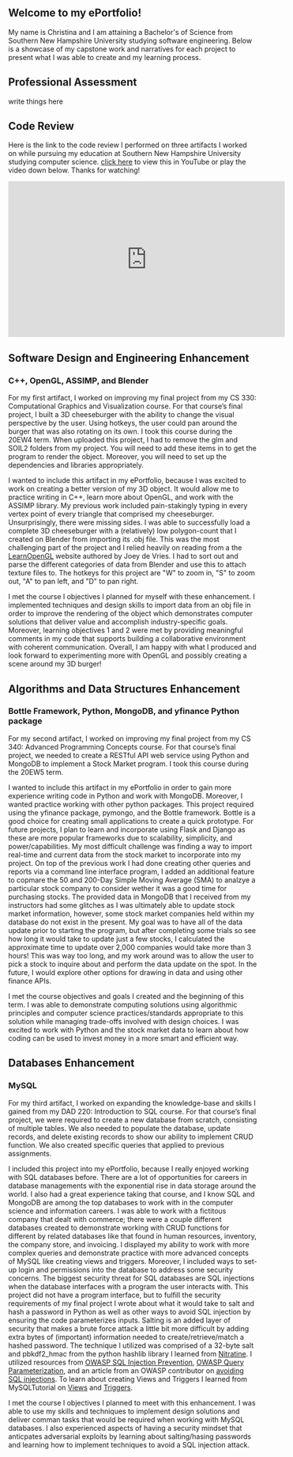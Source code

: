 ## Welcome to my ePortfolio!
My name is Christina and I am attaining a Bachelor's of Science from Southern New Hampshire University studying software engineering. Below is a showcase of my capstone work and narratives for each project to present what I was able to create and my learning process.

## Professional Assessment
write things here

## Code Review

Here is the link to the code review I performed on three artifacts I worked on while pursuing my education at Southern New Hampshire University studying computer science. [click here](https://youtu.be/KW-qXvNUJ6U) to view this in YouTube or play the video down below. Thanks for watching!

<iframe width="560" height="315" src="https://www.youtube.com/embed/KW-qXvNUJ6U" frameborder="0" allow="accelerometer; autoplay; encrypted-media; gyroscope; picture-in-picture" allowfullscreen></iframe>

## Software Design and Engineering Enhancement
### C++, OpenGL, ASSIMP, and Blender

For my first artifact, I worked on improving my final project from my CS 330: Computational Graphics and Visualization course. For that course’s final project, I built a 3D cheeseburger with the ability to change the visual perspective by the user. Using hotkeys, the user could pan around the burger that was also rotating on its own. I took this course during the 20EW4 term. When uploaded this project, I had to remove the glm and SOIL2 folders from my project. You will need to add these items in to get the program to render the object. Moreover, you will need to set up the dependencies and libraries appropriately.

I wanted to include this artifact in my ePortfolio, because I was excited to work on creating a better version of my 3D object. It would allow me to practice writing in C++, learn more about OpenGL, and work with the ASSIMP library. My previous work included pain-stakingly typing in every vertex point of every triangle that comprised my cheeseburger. Unsurprisingly, there were missing sides. I was able to successfully load a complete 3D cheeseburger with a (relatively) low polygon-count that I created on Blender from importing its .obj file. This was the most challenging part of the project and I relied heavily on reading from a the [LearnOpenGL](https://learnopengl.com/) website authored by Joey de Vries. I had to sort out and parse the different categories of data from Blender and use this to attach texture files to. The hotkeys for this project are "W" to zoom in, "S" to zoom out, "A" to pan left, and "D" to pan right.

I met the course I objectives I planned for myself with these enhancement. I implemented techniques and design skills to import data from an obj file in order to improve the rendering of the object which demonstrates computer solutions that deliver value and accomplish industry-specific goals. Moreover, learning objectives 1 and 2 were met by providing meaningful comments in my code that supports building a collaborative environment with coherent communication. Overall, I am happy with what I produced and look forward to experimenting more with OpenGL and possibly creating a scene around my 3D burger!

## Algorithms and Data Structures Enhancement
### Bottle Framework, Python, MongoDB, and yfinance Python package

For my second artifact, I worked on improving my final project from my CS 340: Advanced Programming Concepts course. For that course’s final project, we needed to create a RESTful API web service using Python and MongoDB to implement a Stock Market program. I took this course during the 20EW5 term.

I wanted to include this artifact in my ePortfolio in order to gain more experience writing code in Python and work with MongoDB. Moreover, I wanted practice working with other python packages. This project required using the yfinance package, pymongo, and the Bottle framework. Bottle is a good choice for creating small applications to create a quick prototype. For future projects, I plan to learn and incorporate using Flask and Django as these are more popular frameworks due to scalability, simplicity, and power/capabilities. My most difficult challenge was finding a way to import real-time and current data from the stock market to incorporate into my project. On top of the previous work I had done creating other queries and reports via a command line interface program, I added an additional feature to copmare the 50 and 200-Day Simple Moving Average (SMA) to analzye a particular stock company to consider wether it was a good time for purchasing stocks. The provided data in MongoDB that I received from my instructors had some glitches as I was ultimately able to update stock market information, however, some stock market companies held within my database do not exist in the present. My goal was to have all of the data update prior to starting the program, but after completing some trials so see how long it would take to update just a few stocks, I calculated the approximate time to update over 2,000 companies would take more than 3 hours! This was way too long, and my work around was to allow the user to pick a stock to inquire about and perform the data update on the spot. In the future, I would explore other options for drawing in data and using other finance APIs.

I met the course objectives and goals I created and the beginning of this term. I was able to demonstrate computing solutions using algorithmic principles and computer science practices/standards appropriate to this solution while managing trade-offs involved with design choices. I was excited to work with Python and the stock market data to learn about how coding can be used to invest money in a more smart and efficient way.

## Databases Enhancement
### MySQL

For my third artifact, I worked on expanding the knowledge-base and skills I gained from my DAD 220: Introduction to SQL course. For that course’s final project, we were required to create a new database from scratch, consisting of multiple tables. We also needed to populate the database, update records, and delete existing records to show our ability to implement CRUD function. We also created specific queries that applied to previous assignments.

I included this project into my ePortfolio, because I really enjoyed working with SQL databases before. There are a lot of opportunities for careers in database managements with the exponential rise in data storage around the world. I also had a great experience taking that course, and I know SQL and MongoDB are among the top databases to work with in the computer science and information careers. I was able to work with a fictitous company that dealt with commerce; there were a couple different databases created to demonstrate working with CRUD functions for different by related databases like that found in human resources, inventory, the company store, and invoicing. I displayed my ability to work with more complex queries and demonstrate practice with more advanced concepts of MySQL like creating views and triggers. Moreover, I included ways to set-up login and permissions into the database to address some security concerns. The biggest security threat for SQL databases are SQL injections when the database interfaces with a program the user interacts with. This project did not have a program interface, but to fulfill the security requirements of my final project I wrote about what it would take to salt and hash a password in Python as well as other ways to avoid SQL injection by ensuring the code parameterizes inputs. Salting is an added layer of security that makes a brute force attack a little bit more difficult by adding extra bytes of (important) information needed to create/retrieve/match a hashed password. The technique I utilized was comprised of a 32-byte salt and pbkdf2_hmac from the python hashlib library I learned from [Nitratine](https://nitratine.net/blog/post/how-to-hash-passwords-in-python/). I utilized resources from [OWASP SQL Injection Prevention](https://cheatsheetseries.owasp.org/cheatsheets/SQL_Injection_Prevention_Cheat_Sheet.html), [OWASP Query Parameterization](https://cheatsheetseries.owasp.org/cheatsheets/Query_Parameterization_Cheat_Sheet.html), and an article from an OWASP contributor on [avoiding SQL injections](https://owasp.org/www-community/attacks/SQL_Injection). To learn about creating Views and Triggers I learned from MySQLTutorial on [Views](https://www.mysqltutorial.org/mysql-views-tutorial.aspx) and [Triggers](https://www.mysqltutorial.org/mysql-triggers.aspx/#:~:text=In%20MySQL%2C%20a%20trigger%20is,is%20inserted%20into%20a%20table.).

I met the course I objectives I planned to meet with this enhancement. I was able to use my skills and techniques to implement design solutions and deliver comman tasks that would be required when working with MySQL databases. I also experienced aspects of having a security mindset that anticpates adversarial exploits by learning about salting/hasing passwords and learning how to implement techniques to avoid a SQL injection attack.
